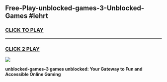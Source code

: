
## Free-Play-unblocked-games-3-Unblocked-Games #lehrt
<h3>
<a href="https://news.freeplayer.one?title=unblocked-games-3&ref=8M">CLICK TO PLAY</a></h3>
<hr>

<h3>
<a href="https://news.freeplayer.one?title=unblocked-games-3&ref=8M">CLICK 2 PLAY</a>
  
</h3>

<a href="https://news.freeplayer.one?title=unblocked-games-3&ref=8M"><img src="https://clearcache.store/games.png"></a>


**unblocked-games-3 games unblocked: Your Gateway to Fun and Accessible Online Gaming**
